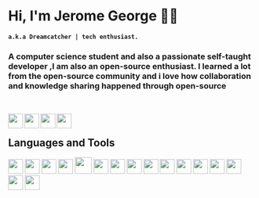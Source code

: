 # Hi, I'm Jerome George 🐱‍👤

**`a.k.a Dreamcatcher | tech enthusiast.`** 

### A computer science student and also a passionate self-taught developer ,I am also an open-source enthusiast. I learned a lot from the open-source community and i love how collaboration and knowledge sharing happened through open-source
&nbsp;

<a href="https://www.linkedin.com/in/jerome-george-kannookkadan/"><img align="left" width="30px" src="https://cdn-icons-png.flaticon.com/512/3536/3536505.png" /></a> 

<a href=https://github.com/dreamcatcher45><img align="left" width="30px" src="https://cdn-icons-png.flaticon.com/512/733/733553.png" /></a> 

<a href="https://open.spotify.com/playlist/6Z594QKDW4nSrqtMzh0PFL?si=ceb1039352844a2b&nd=1"><img align="left" width="30px" src="https://cdn-icons-png.flaticon.com/512/2585/2585161.png" /></a> 
<a href="https://www.instagram.com/dream._.catch3r/">
  <img align="left" width="30px" src="https://cdn-icons-png.flaticon.com/512/2111/2111463.png" /> </a> 


&nbsp;
## **Languages and Tools**
<img><img height="30" src="https://cdn-icons-png.flaticon.com/512/6132/6132221.png"></img>
<img><img height="30" src="https://cdn-icons-png.flaticon.com/512/5968/5968350.png"></img>
<img><img height="30" src="https://cdn-icons-png.flaticon.com/512/6132/6132222.png"></img>
<img><img height="30" src="https://cdn-icons-png.flaticon.com/512/226/226777.png"></img>
<img><img height="34" src=https://img.icons8.com/color/512/c-programming.png></img>
<img><img height="30" src="https://cdn-icons-png.flaticon.com/512/174/174854.png"></img>
<img><img height="30" src="https://cdn-icons-png.flaticon.com/512/732/732190.png"></img>
<img><img height="30" src="https://cdn-icons-png.flaticon.com/512/5968/5968672.png"></img>
<img><img height="30" src="https://bulma.io/assets/Bulma%20Icon.png"></img>
<img><img height="30" src="https://www.vectorlogo.zone/logos/git-scm/git-scm-icon.svg"></img>
<img><img height="30" src="https://www.vectorlogo.zone/logos/mongodb/mongodb-icon.svg"></img>
<img><img height="30" src="https://cdn-icons-png.flaticon.com/512/906/906324.png"></img>
<img><img height="30" src="https://upload.wikimedia.org/wikipedia/commons/thumb/7/7d/Microsoft_.NET_logo.svg/684px-Microsoft_.NET_logo.svg.png"></img>
<img><img height="30" src="https://cdn-icons-png.flaticon.com/512/5968/5968313.png"></img>
<img><img height="30" src="https://upload.wikimedia.org/wikipedia/commons/e/e9/Jenkins_logo.svg"></img>
<img><img height="30" src="https://cdn-icons-png.flaticon.com/512/5969/5969059.png"></img>


